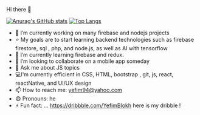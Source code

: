  Hi there 👋

[![Anurag's GitHub stats](https://github-readme-stats.vercel.app/api?username=yefim94)](https://github.com/anuraghazra/github-readme-stats)
[![Top Langs](https://github-readme-stats.vercel.app/api/top-langs/?username=yefim94&langs_count=8)](https://github.com/anuraghazra/github-readme-stats)



- 🔭 I’m currently working on many firebase and nodejs projects
- ⭐️ My goals are to start learning backend technologies such as firebase firestore, sql , php, and node.js, as well as AI with tensorflow
- 🌱 I’m currently learning firebase and redux.
- 👯 I’m looking to collaborate on a mobile app someday
- 💬 Ask me about JS topics
- 💻I'm currently efficient in CSS, HTML, bootstrap , git, js, react, reactNative, and UI/UX design
- 📫 How to reach me: yefim94@yahoo.com
- 😄 Pronouns: he
- ⚡ Fun fact: ... https://dribbble.com/YefimBlokh here is my dribble !
